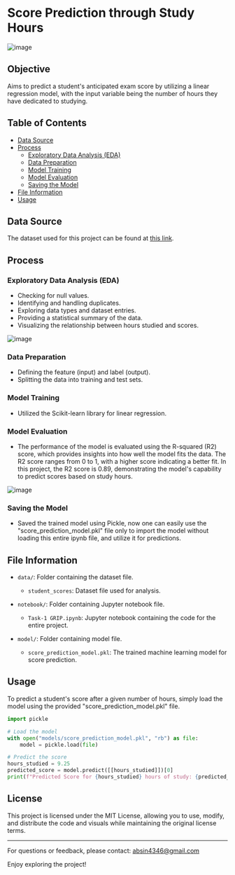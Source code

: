 # Score Prediction through Study Hours
![image](https://github.com/Fardin-Data/Score-Prediction-through-Study-Hours/assets/137788371/d20a044e-08dc-42a4-bfc4-ecdc4002590a)

## Objective
Aims to predict a student's anticipated exam score by utilizing a linear regression model, with the input variable being the number of hours they have dedicated to studying.

## Table of Contents
- [Data Source](#data-source)
- [Process](#process)
  - [Exploratory Data Analysis (EDA)](#exploratory-data-analysis-eda)
  - [Data Preparation](#data-preparation)
  - [Model Training](#model-training)
  - [Model Evaluation](#model-evaluation)
  - [Saving the Model](#saving-the-model)
- [File Information](#file-information)
- [Usage](#Usage)

## Data Source
The dataset used for this project can be found at [this link](http://bit.ly/w-data).

## Process

### Exploratory Data Analysis (EDA)
- Checking for null values.
- Identifying and handling duplicates.
- Exploring data types and dataset entries.
- Providing a statistical summary of the data.
- Visualizing the relationship between hours studied and scores.
  
![image](https://github.com/Fardin-Data/Score-Prediction-through-Study-Hours/assets/137788371/f88f1d2a-0a00-4ac9-83a7-dc771863ac52)

### Data Preparation
- Defining the feature (input) and label (output).
- Splitting the data into training and test sets.

### Model Training
- Utilized the Scikit-learn library for linear regression.

### Model Evaluation
- The performance of the model is evaluated using the R-squared (R2) score, which provides insights into how well the model fits the data. The R2 score ranges from 0 to 1, with a higher score indicating a better fit. In this project, the R2 score is 0.89, demonstrating the model's capability to predict scores based on study hours.
  
![image](https://github.com/Fardin-Data/Score-Prediction-through-Study-Hours/assets/137788371/56943ff5-4b32-451e-9492-35d3eb407f90)

### Saving the Model
- Saved the trained model using Pickle, now one can easily use the "score_prediction_model.pkl" file only to import the model without loading this entire ipynb file, and utilize it for predictions.

## File Information

- `data/`: Folder containing the dataset file.
  - `student_scores`: Dataset file used for analysis.
  
- `notebook/`: Folder containing Jupyter notebook file.
  - `Task-1 GRIP.ipynb`: Jupyter notebook containing the code for the entire project.
  
- `model/`: Folder containing model file.
  - `score_prediction_model.pkl`: The trained machine learning model for score prediction.
  
## Usage
To predict a student's score after a given number of hours, simply load the model using the provided "score_prediction_model.pkl" file.

```python
import pickle

# Load the model
with open("models/score_prediction_model.pkl", "rb") as file:
    model = pickle.load(file)

# Predict the score
hours_studied = 9.25
predicted_score = model.predict([[hours_studied]])[0]
print(f"Predicted Score for {hours_studied} hours of study: {predicted_score}")
```

## License
This project is licensed under the MIT License, allowing you to use, modify, and distribute the code and visuals while maintaining the original license terms.

---

For questions or feedback, please contact: absin4346@gmail.com

Enjoy exploring the project!
